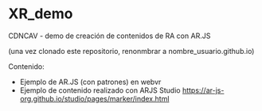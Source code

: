 # XR_demo
CDNCAV - demo de creación de contenidos de RA con AR.JS


(una vez clonado este repositorio, renonmbrar a nombre_usuario.github.io) 

Contenido: 
- Ejemplo de AR.JS (con patrones) en webvr 
- Ejemplo de contenido realizado con ARJS Studio https://ar-js-org.github.io/studio/pages/marker/index.html  



